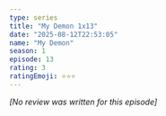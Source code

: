 ```yaml
---
type: series
title: "My Demon 1x13"
date: "2025-08-12T22:53:05"
name: "My Demon"
season: 1
episode: 13
rating: 3
ratingEmoji: ⭐️⭐️⭐️
---
```


*[No review was written for this episode]*
